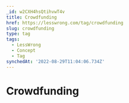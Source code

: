 ```yaml
---
_id: w2CXH4hsQtihvwT4v
title: Crowdfunding
href: https://lesswrong.com/tag/crowdfunding
slug: crowdfunding
type: tag
tags:
  - LessWrong
  - Concept
  - Tag
synchedAt: '2022-08-29T11:04:06.734Z'
---
```

# Crowdfunding


